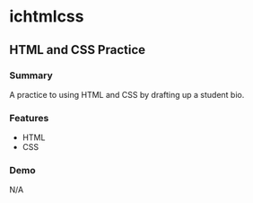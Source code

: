 # ichtmlcss
## HTML and CSS Practice

### Summary
A practice to using HTML and CSS by drafting up a student bio.

### Features
* HTML
* CSS

### Demo
N/A
